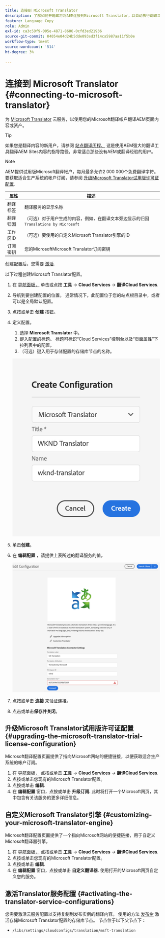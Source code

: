 ```yaml
---
title: 连接到 Microsoft Translator
description: 了解如何开箱即将将AEM连接到Microsoft Translator，以自动执行翻译工作流。
feature: Language Copy
role: Admin
exl-id: ca3c50f9-005e-4871-8606-0cfd3ed21936
source-git-commit: 04054e04d24b5dde093ed3f14ca5987aa11f5b0e
workflow-type: tm+mt
source-wordcount: '514'
ht-degree: 3%

---
```


# 连接到 Microsoft Translator {#connecting-to-microsoft-translator}

为 [Microsoft Translator](https://hub.microsofttranslator.com) 云服务，以使用您的Microsoft翻译帐户翻译AEM页面内容或资产。

>[!TIP]
>
>如果您是翻译内容的新用户，请参阅 [站点翻译历程、](/help/journey-sites/translation/overview.md) 这是使用AEM强大的翻译工具翻译AEM Sites内容的指导路径，非常适合那些没有AEM或翻译经验的用户。

>[!NOTE]
>
>AEM提供试用版Microsoft翻译帐户，每月最多允许2 000 000个免费翻译字符。 要获取适合生产系统的帐户订阅，请参阅 [升级Microsoft Translator试用版许可证配置](#upgrading-the-microsoft-translator-trial-license-configuration).

| 属性 | 描述 |
|---|---|
| 翻译标签 | 翻译服务的显示名称 |
| 翻译归因 | （可选）对于用户生成的内容，例如，在翻译文本旁边显示的归因 `Translations by Microsoft` |
| 工作区ID | （可选）要使用的自定义Microsoft Translator引擎的ID |
| 订阅密钥 | 您的MicrosoftMicrosoft Translator订阅密钥 |

创建配置后，您需要 [激活](#activating-the-translator-service-configurations).

以下过程创建Microsoft Translator配置。

1. 在 [导航面板，](/help/sites-cloud/authoring/getting-started/basic-handling.md#first-steps) 单击或点按 **工具** -> **Cloud Services** -> **翻译Cloud Services**.
1. 导航到要创建配置的位置。 通常情况下，此配置位于您的站点根目录中，或者可以是全局默认配置。
1. 点按或单击 **创建** 按钮。
1. 定义配置。
   1. 选择 **Microsoft Translator** 中。
   1. 键入配置的标题。 标题可标识“Cloud Services”控制台以及“页面属性”下拉列表中的配置。
   1. （可选）键入用于存储配置的存储库节点的名称。

   ![创建翻译配置](../assets/create-translation-config.png)

1. 单击&#x200B;**创建**。
1. 在 **编辑配置** ，请提供上表所述的翻译服务的值。

   ![编辑翻译配置](../assets/edit-translation-config.png)

1. 点按或单击 **连接** 来验证连接。
1. 点击或单击&#x200B;**保存并关闭**。

## 升级Microsoft Translator试用版许可证配置 {#upgrading-the-microsoft-translator-trial-license-configuration}

Microsoft翻译配置页面提供了指向Microsoft网站的便捷链接，以便获取适合生产系统的帐户订阅。

1. 在 [导航面板，](/help/sites-cloud/authoring/getting-started/basic-handling.md#first-steps) 点按或单击 **工具** -> **Cloud Services** -> **翻译Cloud Services**.
1. 点按或单击您现有的Microsoft Translator配置。
1. 点按或单击 **编辑**.
1. 在 **编辑配置** 窗口，点按或单击 **升级订阅**. 此时将打开一个Microsoft网页，其中包含有关该服务的更多详细信息。

## 自定义Microsoft Translator引擎 {#customizing-your-microsoft-translator-engine}

Microsoft翻译配置页面提供了一个指向Microsoft网站的便捷链接，用于自定义Microsoft翻译器引擎。

1. 在 [导航面板，](/help/sites-cloud/authoring/getting-started/basic-handling.md#first-steps) 点按或单击 **工具** -> **Cloud Services** -> **翻译Cloud Services**.
1. 点按或单击您现有的Microsoft Translator配置。
1. 点按或单击 **编辑**.
1. 在 **编辑配置** 窗口，点按或单击 **自定义翻译器**. 使用打开的Microsoft网页自定义您的服务。

## 激活Translator服务配置 {#activating-the-translator-service-configurations}

您需要激活云服务配置以支持复制到发布实例的翻译内容。 使用的方法 [发布树](/help/sites-cloud/authoring/fundamentals/publishing-pages.md#publishing-and-unpublishing-a-tree) 激活存储Microsoft Translator配置的存储库节点。 节点位于以下父节点下：

* `/libs/settings/cloudconfigs/translation/msft-translation`
